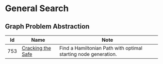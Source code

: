 # General Search

## Graph Problem Abstraction
| Id      | Name                                        | Note               |
|---------|---------------------------------------------|--------------------|
| 753     |  <a href="https://github.com/ZSShen/Hacking-Tech-Interview/blob/main/AlgorithmDesign/src/753_Cracking_the_Safe.cpp" target="_blank">Cracking the Safe</a>| Find a Hamiltonian Path with optimal starting node generation. |
